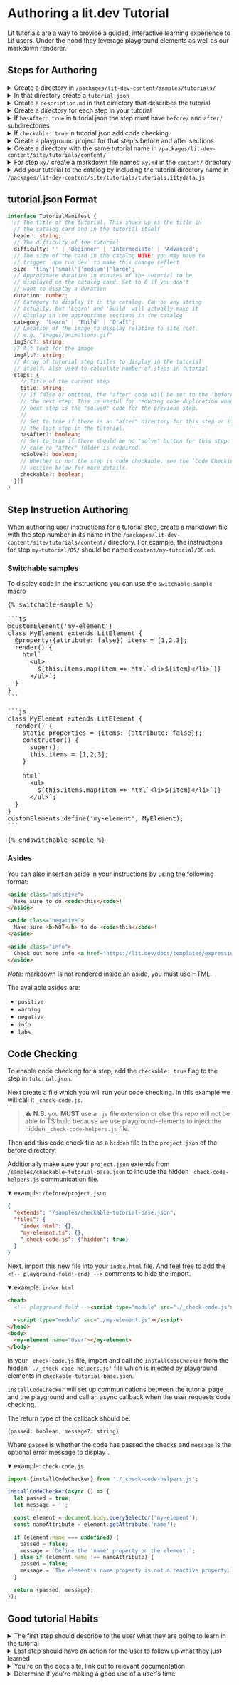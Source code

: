 # Authoring a lit.dev Tutorial

Lit tutorials are a way to provide a guided, interactive learning experience to Lit users. Under the hood they leverage playground elements as well as our markdown renderer.

## Steps for Authoring

<details>
  <summary>Create a directory in <code>/packages/lit-dev-content/samples/tutorials/</code></summary>

* This directory name is also going to be a part of the URL e.g. `https://lit.dev/tutorials/tutorial-name`
</details>

<details>
  <summary>In that directory create a <code>tutorial.json</code></summary>

* See format in following section.
</details>

<details>
  <summary>Create a <code>description.md</code> in that directory that describes the tutorial</summary>

* This will show up in the card catalog
* This file can be empty, but must exist
</details>

<details>
  <summary>Create a directory for each step in your tutorial</summary>

* Directory names must start from `00/` and increase numerically as a 2 digit number e.g. `01/` will follow `00/`
</details>

<details>
  <summary>If <code>hasAfter: true</code> in tutorial.json the step must have <code>before/</code> and <code>after/</code> subdirectories</summary>

* `before/` holds the playground project for what is first presented to the user
* `after/` holds the playground project for when the user clicks the `solve` button.
  * If `noSolve` is `true` for this step's metadata in `tutorial.json`, then the `solve` will not be shown for the step, and the `after/` folder is not required.
  * If `hasAfter` is `false` or `undefined` for this step's metadata in `tutorial.json`, then the `after/` directory is optional and the solving the step will load the next step's `before/` directory
</details>

<details>
  <summary>If <code>checkable: true</code> in tutorial.json add code checking</summary>

* create a `_check-code.js` file in the `before/` directory
* In your `project.json`
  * set your `"extends"` field to `"/samples/checkable-tutorial-base.json"`
    * e.g. `"extends": "/samples/checkable-tutorial-base.json"`
  * add the code-checking file as a `hidden` file to the step's `project.json`.
    * e.g. `"_check-code.js": { "hiden": true }`
* import the new file in `index.html`
  * e.g.
```html
<head>
  <!-- playground-fold --><script type="module" src="./_check-code.js"></script><!-- playground-fold-end -->

  <script type="module" src="./my-element.js"></script>
</head>
```
* Install the code checker from `'./_check-code-helpers.js'` and pass it an async callback that returns an object of type `{passed: boolean, message?: string}`
* See [Code Checking](#code-checking) for more details
</details>

<details>
  <summary>Create a playground project for that step's before and after sections</summary>

* See [playground-elements](https://github.com/google/playground-elements#option-2-json-configuration) docs for playground project authoring.
</details>

<details>
  <summary>Create a directory with the same tutorial name in <code>/packages/lit-dev-content/site/tutorials/content/</code></summary>

* This will hold the step instructions markdown files.
</details>

<details>
  <summary>For step <code>xy/</code> create a markdown file named <code>xy.md</code> in the <code>content/</code> directory</summary>

* These are the instructinos for each step. See the Step Instruction Authoring section for more info.
</details>

<details>
  <summary>Add your tutorial to the catalog by including the tutorial directory name in <code>/packages/lit-dev-content/site/tutorials/tutorials.11tydata.js</code></summary>

* For example, if you want to add the tutorial directory `tutorial-name` to the catalog, invoke the `loadTutorialData` function. e.g.

```js
const tutorials = await Promise.all([
  ...
  loadTutorialData('tutorial-name'),
  ...
]);
```
</details>

## tutorial.json Format

```ts
interface TutorialManifest {
  // The title of the tutorial. This shows up as the title in
  // the catalog card and in the tutorial itself
  header: string;
  // The difficulty of the tutorial
  difficulty: '' | 'Beginner' | 'Intermediate' | 'Advanced';
  // The size of the card in the catalog NOTE: you may have to
  // trigger `npm run dev` to make this change reflect
  size: 'tiny'|'small'|'medium'|'large';
  // Approximate duration in minutes of the tutorial to be
  // displayed on the catalog card. Set to 0 if you don't
  // want to display a duration
  duration: number;
  // Category to display it in the catalog. Can be any string
  // actually, but 'Learn' and 'Build' will actually make it
  // display in the appropriate sections in the catalog
  category: 'Learn' | 'Build' | 'Draft';
  // Location of the image to display relative to site root.
  // e.g. "images/animations.gif"
  imgSrc?: string;
  // Alt text for the image
  imgAlt?: string;
  // Array of tutorial step titles to display in the tutorial
  // itself. Also used to calculate number of steps in tutorial
  steps: {
    // Title of the current step
    title: string;
    // If false or omitted, the "after" code will be set to the "before" code of
    // the next step. This is useful for reducing code duplication when the
    // next step is the "solved" code for the previous step.
    //
    // Set to true if there is an "after" directory for this step or if it is
    // the last step in the tutorial.
    hasAfter?: boolean;
    // Set to true if there should be no "solve" button for this step; in this
    // case no "after" folder is required.
    noSolve?: boolean;
    // Whether or not the step is code checkable. see the `Code Checking`
    // section below for more details.
    checkable?: boolean;
  }[]
}
```

## Step Instruction Authoring

When authoring user instructions for a tutorial step, create a markdown file with the step number in its name in the `/packages/lit-dev-content/site/tutorials/content/` directory. For example, the instructions for step `my-tutorial/05/` should be named `content/my-tutorial/05.md`.

### Switchable samples

To display code in the instructions you can use the `switchable-sample` macro

<pre>
{% switchable-sample %}

```ts
@customElement('my-element')
class MyElement extends LitElement {
  @property({attribute: false}) items = [1,2,3];
  render() {
    html`
      &lt;ul>
        ${this.items.map(item => html`&lt;li>${item}&lt;/li>`)}
      &lt;/ul>`;
  }
}
```

```js
class MyElement extends LitElement {
  render() {
    static properties = {items: {attribute: false}};
    constructor() {
      super();
      this.items = [1,2,3];
    }

    html`
      &lt;ul>
        ${this.items.map(item => html`&lt;li>${item}&lt;/li>`)}
      &lt;/ul>`;
  }
}
customElements.define('my-element', MyElement);
```

{% endswitchable-sample %}
</pre>

### Asides

You can also insert an aside in your instructions by using the following format:

```html
<aside class="positive">
  Make sure to do <code>this</code>!
</aside>

<aside class="negative">
  Make sure <b>NOT</b> to do <code>this</code>!
</aside>

<aside class="info">
  Check out more info <a href="https://lit.dev/docs/templates/expressions/?mods=tutorialCatalog#well-formed-html">in this docs section</a>.
</aside>
```

*Note:* markdown is not rendered inside an aside, you must use HTML.

The available asides are:

* `positive`
* `warning`
* `negative`
* `info`
* `labs`

## Code Checking

To enable code checking for a step, add the `checkable: true` flag to the step in `tutorial.json`.

Next create a file which you will run your code checking. In this example we will call it `_check-code.js`.

> ⚠️ **N.B.** you **MUST** use a `.js` file extension or else this repo will not be able to TS build because we use playground-elements to inject the hidden `_check-code-helpers.js` file.

Then add this code check file as a `hidden` file to the `project.json` of the before directory.

Additionally make sure your `project.json` extends from `/samples/checkable-tutorial-base.json` to include the hidden `_check-code-helpers.js` communication file.

<details open>
  <summary>example: <code>/before/project.json</code></summary>

```json
{
  "extends": "/samples/checkable-tutorial-base.json",
  "files": {
    "index.html": {},
    "my-element.ts": {},
    "_check-code.js": {"hidden": true}
  }
}
```
</details>

Next, import this new file into your `index.html` file. And feel free to add the `<!-- playground-fold(-end) -->` comments to hide the import.


<details open>
  <summary>example: <code>index.html</code></summary>

```html
<head>
  <!-- playground-fold --><script type="module" src="./_check-code.js"></script><!-- playground-fold-end -->

  <script type="module" src="./my-element.js"></script>
</head>
<body>
  <my-element name="User"></my-element>
</body>
```
</details>

In your `_check-code.js` file, import and call the `installCodeChecker` from the hidden `'./_check-code-helpers.js'` file which is injected by playground elements in `checkable-tutorial-base.json`.

`installCodeChecker` will set up communications between the tutorial page and the playground and call an async callback when the user requests code checking.

The return type of the callback should be:

`{passed: boolean, message?: string}`

Where `passed` is whether the code has passed the checks and `message` is the optional error message to display`.

<details open>
  <summary>example: <code>check-code.js</code></summary>

```js
import {installCodeChecker} from './_check-code-helpers.js';

installCodeChecker(async () => {
  let passed = true;
  let message = '';

  const element = document.body.querySelector('my-element');
  const nameAttribute = element.getAttribute('name');

  if (element.name === undefined) {
    passed = false;
    message = `Define the 'name' property on the element.`;
  } else if (element.name !== nameAttribute) {
    passed = false;
    message = `The element's name property is not a reactive property.`;
  }

  return {passed, message};
});
```
</details>

## Good tutorial Habits

<details>
  <summary>The first step should describe to the user what they are going to learn in the tutorial</summary>

* Code can be an empty `index.html` or a quick view at the final product.
</details>

<details>
  <summary>Last step should have an action for the user to follow up what they just learned</summary>

* links to other tutorials
* links to next section of docs
</details>

<details>
  <summary>You're on the docs site, link out to relevant documentation</summary>

* Teach the user how to empower themselves if they get stuck!
</details>

<details>
  <summary>Determine if you're making a good use of a user's time</summary>

* Take the tutorial yourself
* Time each step
* Add about 30 seconds to a minute to you time for the final time approximation.
* After you've added it all up, look at the total time and ask yourself if a user would like to go through that time commitment for what they learn
* Cut extraneous content
</details>
